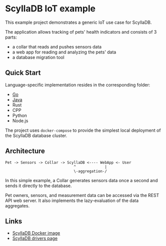 ScyllaDB IoT example
===

This example project demonstrates a generic IoT use case
for ScyllaDB.

The application allows tracking of pets' health indicators
and consists of 3 parts:

- a collar that reads and pushes sensors data
- a web app for reading and analyzing the pets' data
- a database migration tool

Quick Start
---

Language-specific implementation resides in the corresponding folder:

- [Go](go)
- [Java](java)
- Rust
- CPP
- Python
- Node.js

The project uses `docker-compose` to provide the simplest local
deployment of the ScyllaDB database cluster.

Architecture
---

```
Pet -> Sensors -> Collar -> ScyllaDB <---- WebApp <- User
                               ^             |
                               \-aggregation-/
```

In this simple example, a Collar generates sensors data
once a second and sends it directly to the database.

Pet owners, sensors, and measurement data can be accessed via
the REST API web server. It also implements the lazy-evaluation
of the data aggregates.

Links
---

- [ScyllaDB Docker image](https://hub.docker.com/r/scylladb/scylla/)
- [ScyllaDB drivers page](https://docs.scylladb.com/using-scylla/scylla_drivers/)
